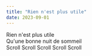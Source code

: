 ```yaml
---
title: "Rien n'est plus utile"
date: 2023-09-01
---
```

Rien n'est plus utile  
Qu'une bonne nuit de sommeil  
Scroll Scroll Scroll Scroll Scroll  
